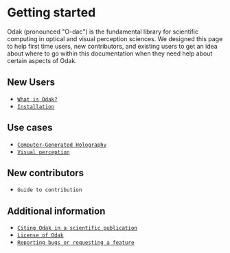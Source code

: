 # Getting started
Odak (pronounced "O-dac") is the fundamental library for scientific computing in optical and visual perception sciences.
We designed this page to help first time users, new contributors, and existing users to get an idea about where to go within this documentation when they need help about certain aspects of Odak.

## New Users

- [`What is Odak?`](odak/beginning.md)
- [`Installation`](odak/installation.md)

## Use cases

- [`Computer-Generated Holography`](cgh.md)
- [`Visual perception`](perception.md)

## New contributors

- `Guide to contribution`

## Additional information

- [`Citing Odak in a scientific publication`](https://zenodo.org/badge/latestdoi/3987171)
- [`License of Odak`](https://github.com/kunguz/odak/blob/master/LICENSE.txt)
- [`Reporting bugs or requesting a feature`](https://github.com/kunguz/odak/issues)

